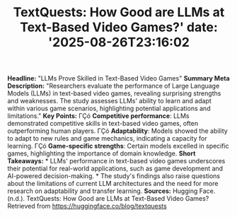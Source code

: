 ﻿---
title: "TextQuests: How Good are LLMs at Text-Based Video Games?'
date: '2025-08-26T23:16:02"
category: "Markets"
summary: ""
slug: "textquests how good are llms at textbased video games"
source_urls:
  - "https://huggingface.co/blog/textquests"
seo:
  title: "TextQuests: How Good are LLMs at Text-Based Video Games? | Hash n Hedge'
  description: '"
  keywords: ["news", "markets", "brief"]
---
**Headline:** "LLMs Prove Skilled in Text-Based Video Games"  **Summary Meta Description:** "Researchers evaluate the performance of Large Language Models (LLMs) in text-based video games, revealing surprising strengths and weaknesses. The study assesses LLMs' ability to learn and adapt within various game scenarios, highlighting potential applications and limitations."  **Key Points:**  ΓÇó **Competitive performance**: LLMs demonstrated competitive skills in text-based video games, often outperforming human players. ΓÇó **Adaptability**: Models showed the ability to adapt to new rules and game mechanics, indicating a capacity for learning. ΓÇó **Game-specific strengths**: Certain models excelled in specific games, highlighting the importance of domain knowledge.  **Short Takeaways:**  * LLMs' performance in text-based video games underscores their potential for real-world applications, such as game development and AI-powered decision-making. * The study's findings also raise questions about the limitations of current LLM architectures and the need for more research on adaptability and transfer learning.  **Sources:**  Hugging Face. (n.d.). TextQuests: How Good are LLMs at Text-Based Video Games? Retrieved from <https://huggingface.co/blog/textquests> 
